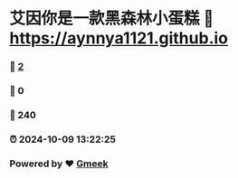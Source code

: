 # 艾因你是一款黑森林小蛋糕 :link: https://aynnya1121.github.io 
### :page_facing_up: [2](https://aynnya1121.github.io/tag.html) 
### :speech_balloon: 0 
### :hibiscus: 240 
### :alarm_clock: 2024-10-09 13:22:25 
### Powered by :heart: [Gmeek](https://github.com/Meekdai/Gmeek)
